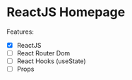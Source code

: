 # ReactJS Homepage

Features:
- [x] ReactJS
- [ ] React Router Dom
- [ ] React Hooks (useState)
- [ ] Props

